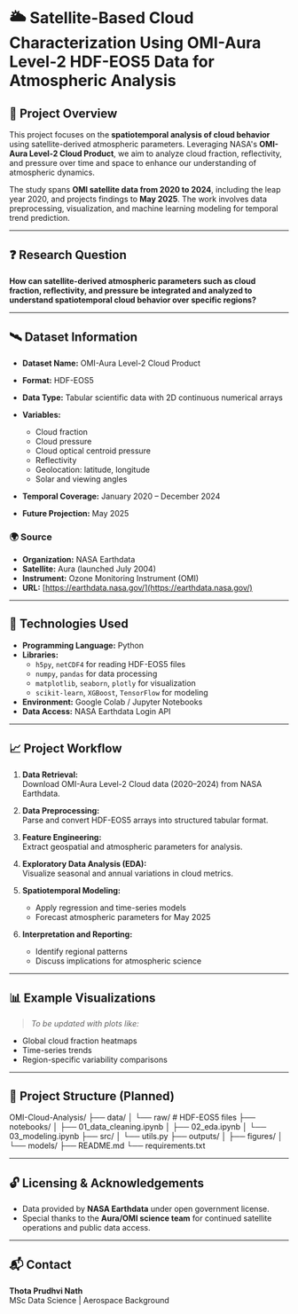 # 🌥️ Satellite-Based Cloud Characterization Using OMI-Aura Level-2 HDF-EOS5 Data for Atmospheric Analysis

## 📌 Project Overview

This project focuses on the **spatiotemporal analysis of cloud behavior** using satellite-derived atmospheric parameters. Leveraging NASA's **OMI-Aura Level-2 Cloud Product**, we aim to analyze cloud fraction, reflectivity, and pressure over time and space to enhance our understanding of atmospheric dynamics.

The study spans **OMI satellite data from 2020 to 2024**, including the leap year 2020, and projects findings to **May 2025**. The work involves data preprocessing, visualization, and machine learning modeling for temporal trend prediction.

---

## ❓ Research Question

**How can satellite-derived atmospheric parameters such as cloud fraction, reflectivity, and pressure be integrated and analyzed to understand spatiotemporal cloud behavior over specific regions?**

---

## 🛰️ Dataset Information

- **Dataset Name:** OMI-Aura Level-2 Cloud Product  
- **Format:** HDF-EOS5  
- **Data Type:** Tabular scientific data with 2D continuous numerical arrays  
- **Variables:**  
  - Cloud fraction  
  - Cloud pressure  
  - Cloud optical centroid pressure  
  - Reflectivity  
  - Geolocation: latitude, longitude  
  - Solar and viewing angles  

- **Temporal Coverage:** January 2020 – December 2024  
- **Future Projection:** May 2025  

### 🌍 Source

- **Organization:** NASA Earthdata  
- **Satellite:** Aura (launched July 2004)  
- **Instrument:** Ozone Monitoring Instrument (OMI)  
- **URL:** [https://earthdata.nasa.gov/](https://earthdata.nasa.gov/)

---

## 🔧 Technologies Used

- **Programming Language:** Python  
- **Libraries:**  
  - `h5py`, `netCDF4` for reading HDF-EOS5 files  
  - `numpy`, `pandas` for data processing  
  - `matplotlib`, `seaborn`, `plotly` for visualization  
  - `scikit-learn`, `XGBoost`, `TensorFlow` for modeling  
- **Environment:** Google Colab / Jupyter Notebooks  
- **Data Access:** NASA Earthdata Login API

---

## 📈 Project Workflow

1. **Data Retrieval:**  
   Download OMI-Aura Level-2 Cloud data (2020–2024) from NASA Earthdata.

2. **Data Preprocessing:**  
   Parse and convert HDF-EOS5 arrays into structured tabular format.

3. **Feature Engineering:**  
   Extract geospatial and atmospheric parameters for analysis.

4. **Exploratory Data Analysis (EDA):**  
   Visualize seasonal and annual variations in cloud metrics.

5. **Spatiotemporal Modeling:**  
   - Apply regression and time-series models  
   - Forecast atmospheric parameters for May 2025  

6. **Interpretation and Reporting:**  
   - Identify regional patterns  
   - Discuss implications for atmospheric science  

---

## 📊 Example Visualizations

> _To be updated with plots like:_  
- Global cloud fraction heatmaps  
- Time-series trends  
- Region-specific variability comparisons

---

## 📁 Project Structure (Planned)

OMI-Cloud-Analysis/
├── data/
│   └── raw/              # HDF-EOS5 files
├── notebooks/
│   ├── 01_data_cleaning.ipynb
│   ├── 02_eda.ipynb
│   └── 03_modeling.ipynb
├── src/
│   └── utils.py
├── outputs/
│   ├── figures/
│   └── models/
├── README.md
└── requirements.txt

---

## 🔓 Licensing & Acknowledgements

- Data provided by **NASA Earthdata** under open government license.  
- Special thanks to the **Aura/OMI science team** for continued satellite operations and public data access.

---

## 📬 Contact

**Thota Prudhvi Nath**  
MSc Data Science | Aerospace Background  
<!-- Add your contact links here -->
